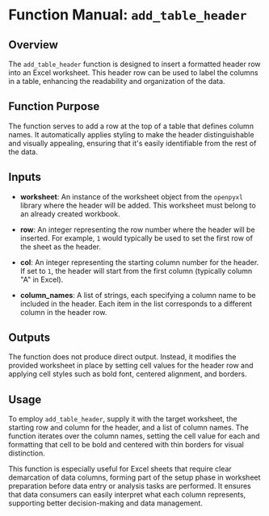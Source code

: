# Function Manual: `add_table_header`

## Overview

The `add_table_header` function is designed to insert a formatted header row into an Excel worksheet. This header row can be used to label the columns in a table, enhancing the readability and organization of the data.

## Function Purpose

The function serves to add a row at the top of a table that defines column names. It automatically applies styling to make the header distinguishable and visually appealing, ensuring that it's easily identifiable from the rest of the data.

## Inputs

- **worksheet**: An instance of the worksheet object from the `openpyxl` library where the header will be added. This worksheet must belong to an already created workbook.

- **row**: An integer representing the row number where the header will be inserted. For example, `1` would typically be used to set the first row of the sheet as the header.

- **col**: An integer representing the starting column number for the header. If set to `1`, the header will start from the first column (typically column "A" in Excel).

- **column_names**: A list of strings, each specifying a column name to be included in the header. Each item in the list corresponds to a different column in the header row.

## Outputs

The function does not produce direct output. Instead, it modifies the provided worksheet in place by setting cell values for the header row and applying cell styles such as bold font, centered alignment, and borders.

## Usage

To employ `add_table_header`, supply it with the target worksheet, the starting row and column for the header, and a list of column names. The function iterates over the column names, setting the cell value for each and formatting that cell to be bold and centered with thin borders for visual distinction.

This function is especially useful for Excel sheets that require clear demarcation of data columns, forming part of the setup phase in worksheet preparation before data entry or analysis tasks are performed. It ensures that data consumers can easily interpret what each column represents, supporting better decision-making and data management.